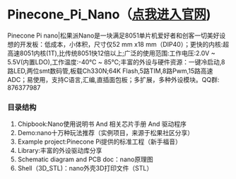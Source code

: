 # Pinecone_Pi_Nano（[点我进入官网](http://www.pineconepi.cn))
Pinecone Pi nano|松果派Nano是一块满足8051单片机爱好者和创客一切美好设想的开发板：低成本，小体积，尺寸仅52 mm x18 mm（DIP40）；更快的内核:超高速8051内核(1T),比传统8051快12倍以上;广泛的使用范围:工作电压:2.0V ~ 5.5V(内置LDO),工作温度:-40℃ ~ 85℃;丰富的外设与硬件资源：一键冷启动,8路LED,两位smt数码管,板载Ch330N;64K Flash,5路TIM,8路Pwm,15路高速ADC；易使用，支持C语言,汇编,直插面包板；多扩展，多种外设模块。QQ群: 876377987

###  **目录结构** 

1. Chipbook:Nano使用说明书 And 相关芯片手册 And 驱动程序
2. Demo:nano十万种玩法推荐（实例项目，来源于松果社区分享）
3. Example project:Pinecone Pi提供的标准工程（新手福音）
4. Library:丰富的外设驱动库分享
5. Schematic diagram and PCB doc：nano原理图
6. Shell（3D_STL)：nano外壳3D打印文件（STL）
